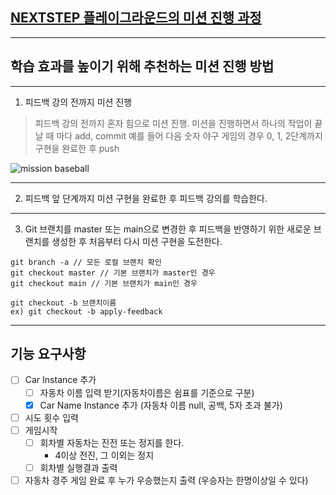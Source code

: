 ## [NEXTSTEP 플레이그라운드의 미션 진행 과정](https://github.com/next-step/nextstep-docs/blob/master/playground/README.md)

---
## 학습 효과를 높이기 위해 추천하는 미션 진행 방법

---
1. 피드백 강의 전까지 미션 진행 
> 피드백 강의 전까지 혼자 힘으로 미션 진행. 미션을 진행하면서 하나의 작업이 끝날 때 마다 add, commit
> 예를 들어 다음 숫자 야구 게임의 경우 0, 1, 2단계까지 구현을 완료한 후 push

![mission baseball](https://raw.githubusercontent.com/next-step/nextstep-docs/master/playground/images/mission_baseball.png)

---
2. 피드백 앞 단계까지 미션 구현을 완료한 후 피드백 강의를 학습한다.

---
3. Git 브랜치를 master 또는 main으로 변경한 후 피드백을 반영하기 위한 새로운 브랜치를 생성한 후 처음부터 다시 미션 구현을 도전한다.

```
git branch -a // 모든 로컬 브랜치 확인
git checkout master // 기본 브랜치가 master인 경우
git checkout main // 기본 브랜치가 main인 경우

git checkout -b 브랜치이름
ex) git checkout -b apply-feedback
```

--- 
## 기능 요구사항
- [ ] Car Instance 추가
  - [ ] 자동차 이름 입력 받기(자동차이름은 쉼표를 기준으로 구분)  
  - [x] Car Name Instance 추가 (자동차 이름 null, 공백, 5자 초과 불가)
- [ ] 시도 횟수 입력
- [ ] 게임시작
   - [ ] 회차별 자동차는 진전 또는 정지를 한다.
        - 4이상 전진, 그 이외는 정지  
   - [ ] 회차별 실행결과 출력
- [ ] 자동차 경주 게임 완료 후 누가 우승했는지 출력 (우승자는 한명이상일 수 있다)